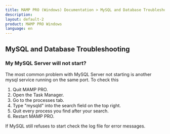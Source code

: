 ```yaml
---
title: MAMP PRO (Windows) Documentation > MySQL and Database Troubleshooting
description: 
layout: default-2
product: MAMP PRO Windows
language: en
---
```


## MySQL and Database Troubleshooting

### My MySQL Server will not start?

The most common problem with MySQL Server not starting is another mysql service running on the same port. To check this 

1. Quit MAMP PRO.
2. Open the Task Manager.
3. Go to the processes tab.
3. Type "mysqld" into the search field on the top right.
4. Quit every process you find after your search.
5. Restart MAMP PRO.

If MySQL still refuses to start check the log file for error messages.
